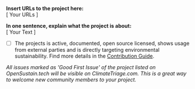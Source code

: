**Insert URLs to the project here:**      
[ Your URLs ]

**In one sentence, explain what the project is about:**   
[ Your Text ]

- [ ] The projects is active, documented, open source licensed, shows usage from external parties and is directly targeting environmental sustainability. Find more details in the [Contribution Guide](https://opensustain.tech/contributing/).

_All issues marked as 'Good First Issue' of the project listed on OpenSustain.tech will be visible on ClimateTriage.com. This is a great way to welcome new community members to your project._
